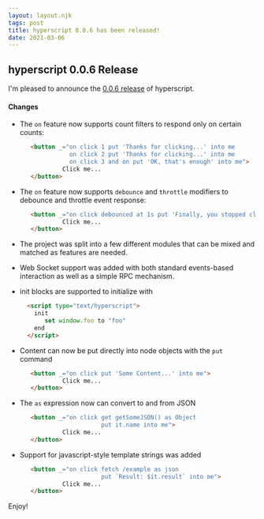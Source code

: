 ```yaml
---
layout: layout.njk
tags: post
title: hyperscript 0.0.6 has been released!
date: 2021-03-06
---
```


## hyperscript 0.0.6 Release

I'm pleased to announce the [0.0.6 release](https://unpkg.com/browse/hyperscript.org@0.0.6/) of hyperscript.

#### Changes

* The `on` feature now supports count filters to respond only on certain counts:
  ```html
     <button _="on click 1 put 'Thanks for clicking...' into me
                on click 2 put 'Thanks for clicking...' into me
                on click 3 and on put 'OK, that's enough' into me">
              Click me...
     </button>
  ```

* The `on` feature now supports `debounce` and `throttle` modifiers to debounce and throttle event response:
  ```html
     <button _="on click debounced at 1s put 'Finally, you stopped clicking' into me">
              Click me...
     </button>
  ```

* The project was split into a few different modules that can be mixed and matched as features are needed.

* Web Socket support was added with both standard events-based interaction as well as a simple RPC mechanism.

* init blocks are supported to initialize with
  ```html
    <script type="text/hyperscript">
      init
         set window.foo to "foo"
      end
    </script>
  ```

* Content can now be put directly into node objects with the `put` command
  ```html
     <button _="on click put 'Some Content...' into me">
              Click me...
     </button>
  ```

* The `as` expression now can convert to and from JSON
  ```html
     <button _="on click get getSomeJSON() as Object
                         put it.name into me">
              Click me...
     </button>
  ```
* Support for javascript-style template strings was added
  ```html
     <button _="on click fetch /example as json
                         put `Result: $it.result` into me">
              Click me...
     </button>
  ```

Enjoy!